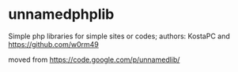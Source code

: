 # unnamedphplib

Simple php libraries for simple sites or codes;
authors: KostaPC and https://github.com/w0rm49

moved from https://code.google.com/p/unnamedlib/

